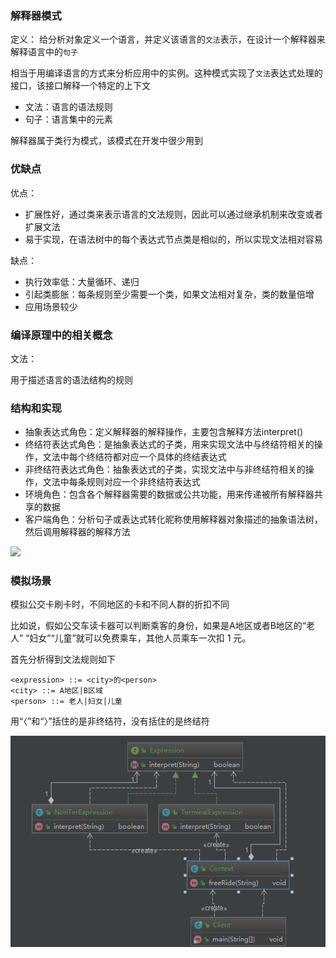 ### 解释器模式

定义： 给分析对象定义一个语言，并定义该语言的`文法`表示，在设计一个解释器来解释语言中的`句子`

相当于用编译语言的方式来分析应用中的实例。这种模式实现了`文法`表达式处理的接口，该接口解释一个特定的上下文

- 文法：语言的语法规则
- 句子：语言集中的元素

解释器属于类行为模式，该模式在开发中很少用到

### 优缺点

优点：

- 扩展性好，通过类来表示语言的文法规则，因此可以通过继承机制来改变或者扩展文法
- 易于实现，在语法树中的每个表达式节点类是相似的，所以实现文法相对容易

缺点：

- 执行效率低：大量循环、递归
- 引起类膨胀：每条规则至少需要一个类，如果文法相对复杂，类的数量倍增
- 应用场景较少


### 编译原理中的相关概念

文法：

用于描述语言的语法结构的规则

### 结构和实现

- 抽象表达式角色：定义解释器的解释操作，主要包含解释方法interpret()
- 终结符表达式角色：是抽象表达式的子类，用来实现文法中与终结符相关的操作，文法中每个终结符都对应一个具体的终结表达式
- 非终结符表达式角色：抽象表达式的子类，实现文法中与非终结符相关的操作，文法中每条规则对应一个非终结符表达式
- 环境角色：包含各个解释器需要的数据或公共功能，用来传递被所有解释器共享的数据
- 客户端角色：分析句子或表达式转化昵称使用解释器对象描述的抽象语法树，然后调用解释器的解释方法

![](http://c.biancheng.net/uploads/allimg/181119/3-1Q119150626422.gif)


### 模拟场景

模拟公交卡刷卡时，不同地区的卡和不同人群的折扣不同

比如说，假如公交车读卡器可以判断乘客的身份，如果是A地区或者B地区的“老人” “妇女”“儿童”就可以免费乘车，其他人员乘车一次扣 1 元。

首先分析得到文法规则如下
    
    <expression> ::= <city>的<person>
    <city> ::= A地区|B区域
    <person> ::= 老人|妇女|儿童

用“〈”和“〉”括住的是非终结符，没有括住的是终结符


![](https://raw.githubusercontent.com/larscheng/myImg/master/blogImg/DesignPatterns/20190719162303.png)